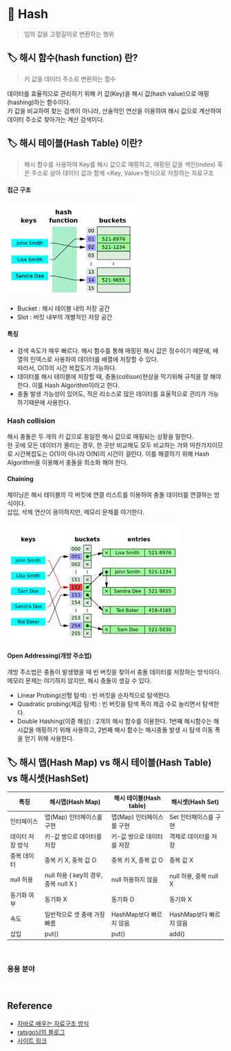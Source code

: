 # 📑 Hash
> 임의 값을 고정길이로 변환하는 행위

## 🏷️ 해시 함수(hash function) 란?
> 키 값을 데이터 주소로 변환하는 함수

데이터를 효율적으로 관리하기 위해 키 값(Key)을 해시 값(hash value)으로 매핑(hashing)하는 함수이다.  
키 값을 비교하여 찾는 검색이 아니라, 산술적인 연산을 이용하여 해시 값으로 계산하여 데이터 주소로 찾아가는 계산 검색이다.

## 🏷️ 해시 테이블(Hash Table) 이란?
> 해시 함수를 사용하여 Key를 해시 값으로 매핑하고, 매핑된 값을 색인(index) 혹은 주소로 삼아 데이터 값과 함께 <Key, Value>형식으로 저장하는 자료구조

#### 접근 구조

<img src = "../../IMG/CS/DS/Hash_table.png" alt = "https://en.wikipedia.org/wiki/Hash_table" width = "300">

- Bucket : 해시 테이블 내의 저장 공간
- Slot : 버킷 내부의 개별적인 저장 공간

#### 특징
- 검색 속도가 매우 빠르다. 해시 함수를 통해 매핑된 해시 값은 정수이기 때문에, 배열의 인덱스로 사용하여 데이터를 배열에 저장할 수 있다.  
따라서, O(1)의 시간 복잡도가 가능하다.
- 데이터를 해시 테이블에 저장할 때, 충돌(collison)현상을 막기위해 규칙을 잘 해야한다. 이를 Hash Algorithm이라고 한다.
- 충돌 발생 가능성이 있어도, 적은 리소스로 많은 데이터를 효울적으로 관리가 가능하기때문에 사용한다.

### Hash collision 
해시 충돌은 두 개의 키 값으로 동일한 해시 값으로 매핑되는 상황을 말한다.  
한 곳에 모든 데이터가 몰리는 경우, 한 곳만 비교해도 모두 비교하는 거와 마찬가지이므로 시간복잡도는 O(1)이 아니라 O(N)의 시간이 걸린다. 이를 해결하기 위해 Hash Algorithm을 이용해서 충돌을 최소화 해야 한다.

#### Chaining
체이닝은 해시 테이블의 각 버킷에 연결 리스트를 이용하여 충돌 데이터를 연결하는 방식이다.  
삽입, 삭제 연산이 용이하지만, 메모리 문제를 야기한다.

<img src = "../../IMG/CS/DS/Hash_table_chainng.png" alt = "https://en.wikipedia.org/wiki/Hash_table" width = "400">

#### Open Addressing(개방 주소법)
개방 주소법은 충돌이 발생했을 때 빈 버킷을 찾아서 충돌 데이터를 저장하는 방식이다. 메모리 문제는 야기하지 않지만, 해시 충돌이 생길 수 있다.

- Linear Probing(선형 탐색) : 빈 버킷을 순차적으로 탐색한다.
- Quadratic probing(제곱 탐색) : 빈 버킷을 탐색 폭이 제곱 수로 늘리면서 탐색한다.
- Double Hashing(이중 해싱) : 2개의 해시 함수를 이용한다. 1번째 해시함수는 해시값을 매핑하기 위해 사용하고, 2번째 해시 함수는 해시충돌 발생 시 탐색 이동 폭을 얻기 위해 사용한다.


## 🏷️ 해시 맵(Hash Map) vs 해시 테이블(Hash Table) vs 해시셋(HashSet) 

|특징|해시맵(Hash Map)   | 해시 테이블(Hash table)  | 해시셋(Hash Set)                     
--|-----------------------------------|-----------------------------------|-----------------------------------
인터페이스 | 맵(Map) 인터페이스를 구현          | 맵(Map) 인터페이스를 구현            | Set 인터페이스를 구현               
데이터 저장 방식 | 키-값 쌍으로 데이터를 저장         | 키-값 쌍으로 데이터를 저장         | 객체로 데이터를 저장                
중복 데이터 | 중복 키 X, 중복 값 O | 중복 키 X, 중복 값 O | 중복 값 X             
null 허용 | null 허용 ( key의 경우, 중복 null X ) | null 허용하지 않음     | null 허용, 중복 null X
동기화 여부 | 동기화 X | 동기화 O | 동기화 X  
속도 | 일반적으로 셋 중에 가장 빠름 | HashMap보다 빠르지 않음             | HashMap보다 빠르지 않음              
삽입 | put()    | put()    | add() 

<br>

### 응용 분야


<br>

## Reference

- [자바로 배우는 자료구조 방식](https://product.kyobobook.co.kr/detail/S000001636199)
- [ratsgo님의 블로그](https://ratsgo.github.io/data%20structure&algorithm/2017/10/25/hash/)
- [사이트 링크](https://www.golinuxcloud.com/hashmap-vs-hashtable-vs-hashset-in-java/)